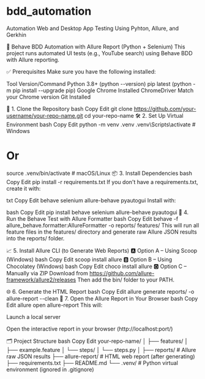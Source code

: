 # bdd_automation
Automation Web and Desktop App Testing Using Pyhton, Allure, and Gerkhin 

🧪 Behave BDD Automation with Allure Report (Python + Selenium)
This project runs automated UI tests (e.g., YouTube search) using Behave BDD with Allure reporting.

✅ Prerequisites
Make sure you have the following installed:

Tool	Version/Command
Python	3.8+ (python --version)
pip	latest (python -m pip install --upgrade pip)
Google Chrome	Installed
ChromeDriver	Match your Chrome version
Git	Installed

🔧 1. Clone the Repository
bash
Copy
Edit
git clone https://github.com/your-username/your-repo-name.git
cd your-repo-name
🛠️ 2. Set Up Virtual Environment
bash
Copy
Edit
python -m venv .venv
.venv\Scripts\activate    # Windows
# Or
source .venv/bin/activate # macOS/Linux
📦 3. Install Dependencies
bash
Copy
Edit
pip install -r requirements.txt
If you don't have a requirements.txt, create it with:

txt
Copy
Edit
behave
selenium
allure-behave
pyautogui
Install with:

bash
Copy
Edit
pip install behave selenium allure-behave pyautogui
🧪 4. Run the Behave Test with Allure Formatter
bash
Copy
Edit
behave -f allure_behave.formatter:AllureFormatter -o reports/ features/
This will run all feature files in the features/ directory and generate raw Allure JSON results into the reports/ folder.

📈 5. Install Allure CLI (to Generate Web Reports)
🅰️ Option A – Using Scoop (Windows)
bash
Copy
Edit
scoop install allure
🅱️ Option B – Using Chocolatey (Windows)
bash
Copy
Edit
choco install allure
🅾️ Option C – Manually via ZIP
Download from https://github.com/allure-framework/allure2/releases
Then add the bin/ folder to your PATH.

🌐 6. Generate the HTML Report
bash
Copy
Edit
allure generate reports/ -o allure-report --clean
🚀 7. Open the Allure Report in Your Browser
bash
Copy
Edit
allure open allure-report
This will:

Launch a local server

Open the interactive report in your browser (http://localhost:port/)

🗂️ Project Structure
bash
Copy
Edit
your-repo-name/
│
├── features/
│   ├── example.feature
│   └── steps/
│       └── steps.py
│
├── reports/                # Allure raw JSON results
├── allure-report/          # HTML web report (after generating)
├── requirements.txt
├── README.md
└── .venv/                  # Python virtual environment (ignored in .gitignore)
